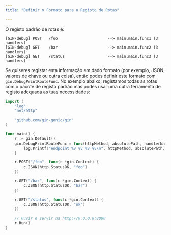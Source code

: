 ```yaml
---
title: "Definir o Formato para o Registo de Rotas"

---
```


O registo padrão de rotas é:

```
[GIN-debug] POST   /foo                      --> main.main.func1 (3 handlers)
[GIN-debug] GET    /bar                      --> main.main.func2 (3 handlers)
[GIN-debug] GET    /status                   --> main.main.func3 (3 handlers)
```

Se quiseres registar esta informação em dado formato (por exemplo, JSON, valores de chave ou outra coisa), então podes definir este formato com `gin.DebugPrintRouteFunc`.
No exemplo abaixo, registamos todas as rotas com o pacote de registo padrão mas podes usar uma outra ferramenta de registo adequada as tuas necessidades:

```go
import (
	"log"
	"net/http"

	"github.com/gin-gonic/gin"
)

func main() {
	r := gin.Default()
	gin.DebugPrintRouteFunc = func(httpMethod, absolutePath, handlerName string, nuHandlers int) {
		log.Printf("endpoint %v %v %v %v\n", httpMethod, absolutePath, handlerName, nuHandlers)
	}

	r.POST("/foo", func(c *gin.Context) {
		c.JSON(http.StatusOK, "foo")
	})

	r.GET("/bar", func(c *gin.Context) {
		c.JSON(http.StatusOK, "bar")
	})

	r.GET("/status", func(c *gin.Context) {
		c.JSON(http.StatusOK, "ok")
	})

	// Ouvir e servir na http://0.0.0.0:8080
	r.Run()
}
```
